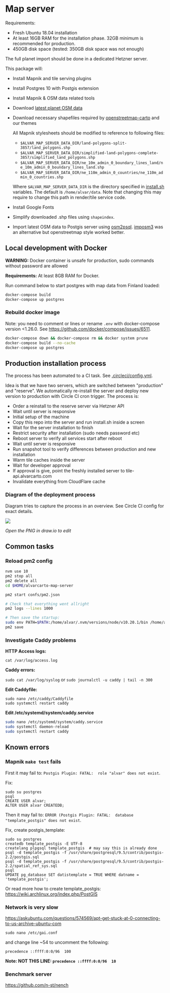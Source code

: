# Map server

Requirements:

* Fresh Ubuntu 18.04 installation
* At least 16GB RAM for the installation phase. 32GB minimum is recommended for production.
* 450GB disk space (tested: 350GB disk space was not enough)

The full planet import should be done in a dedicated Hetzner server.

This package will:

* Install Mapnik and tile serving plugins
* Install Postgres 10 with Postgis extension
* Install Mapnik & OSM data related tools
* Download [latest planet OSM data](http://planet.openstreetmap.org/)
* Download necessary shapefiles required by [openstreetmap-carto](https://github.com/gravitystorm/openstreetmap-carto) and our themes

    All Mapnik stylesheets should be modified to reference to following files:

    * `$ALVAR_MAP_SERVER_DATA_DIR/land-polygons-split-3857/land_polygons.shp`
    * `$ALVAR_MAP_SERVER_DATA_DIR/simplified-land-polygons-complete-3857/simplified_land_polygons.shp`
    * `$ALVAR_MAP_SERVER_DATA_DIR/ne_10m_admin_0_boundary_lines_land/ne_10m_admin_0_boundary_lines_land.shp`
    * `$ALVAR_MAP_SERVER_DATA_DIR/ne_110m_admin_0_countries/ne_110m_admin_0_countries.shp`

    Where `$ALVAR_MAP_SERVER_DATA_DIR` is the directory specified in [install.sh](install.sh)
    variables. The default is `/home/alvar/data`.
    Note that changing this may require to change this path in render/tile service code.
* Install Google Fonts
* Simplify downloaded .shp files using `shapeindex`.
* Import latest OSM data to Postgis server using [osm2psql](github.com/openstreetmap/osm2pgsql). [imposm3](https://github.com/omniscale/imposm3) was an alternative but openstreetmap style worked better.


## Local development with Docker

**WARNING:** Docker container is unsafe for production, sudo commands without password are allowed

**Requirements:** At least 8GB RAM for Docker.

Run command below to start postgres with map data from Finland loaded:

```bash
docker-compose build
docker-compose up postgres
```

### Rebuild docker image

Note: you need to comment or lines or rename `.env` with docker-compose version <1.26.0. See https://github.com/docker/compose/issues/6511.

```bash
docker-compose down && docker-compose rm && docker system prune
docker-compose build --no-cache
docker-compose up postgres
```


## Production installation process

The process has been automated to a CI task. See [.circleci/config.yml](.circleci/config.yml).

Idea is that we have two servers, which are switched between "production" and "reserve". We automatically
re-install the server and deploy new version to production with Circle CI cron trigger. The process is:

* Order a reinstall to the reserve server via Hetzner API
* Wait until server is responsive
* Initial setup of the machine
* Copy this repo into the server and run install.sh inside a screen
* Wait for the server installation to finish
* Restrict security after installation (sudo needs password etc)
* Reboot server to verify all services start after reboot
* Wait until server is responsive
* Run snapshot tool to verify differences between production and new installation
* Warm tile caches inside the server
* Wait for developer approval
* If approval is give, point the freshly installed server to tile-api.alvarcarto.com
* Invalidate everything from CloudFlare cache


### Diagram of the deployment process

Diagram tries to capture the process in an overview. See Circle CI config for exact details.

![](docs/deployment.png)


*Open the PNG in draw.io to edit*


## Common tasks

### Reload pm2 config

```bash
nvm use 10
pm2 stop all
pm2 delete all
cd $HOME/alvarcarto-map-server

pm2 start confs/pm2.json

# Check that everything went allright
pm2 logs --lines 1000

# Then save the startup:
sudo env PATH=$PATH:/home/alvar/.nvm/versions/node/v10.20.1/bin /home/alvar/.nvm/versions/node/v10.20.1/lib/node_modules/pm2/bin/pm2 startup systemd -u alvar --hp /home/alvar
pm2 save

```


### Investigate Caddy problems

**HTTP Access logs:**

`cat /var/log/access.log`

**Caddy errors:**

`sudo cat /var/log/syslog` or `sudo journalctl -u caddy | tail -n 300`

**Edit Caddyfile:**

```
sudo nano /etc/caddy/Caddyfile
sudo systemctl restart caddy
```

**Edit /etc/systemd/system/caddy.service**

```bash
sudo nano /etc/systemd/system/caddy.service
sudo systemctl daemon-reload
sudo systemctl restart caddy
```


## Known errors

### Mapnik `make test` fails

First it may fail to: `Postgis Plugin: FATAL:  role "alvar" does not exist`.

Fix:
```
sudo su postgres
psql
CREATE USER alvar;
ALTER USER alvar CREATEDB;
```

Then it may fail to: `ERROR (Postgis Plugin: FATAL:  database "template_postgis" does not exist`.

Fix, create postgis_template:

```
sudo su postgres
createdb template_postgis -E UTF-8
createlang plpgsql template_postgis  # may say this is already done
psql -d template_postgis -f /usr/share/postgresql/9.5/contrib/postgis-2.2/postgis.sql
psql -d template_postgis -f /usr/share/postgresql/9.5/contrib/postgis-2.2/spatial_ref_sys.sql
psql
UPDATE pg_database SET datistemplate = TRUE WHERE datname = 'template_postgis';
```

Or read more how to create template_postgis: https://wiki.archlinux.org/index.php/PostGIS


### Network is very slow

https://askubuntu.com/questions/574569/apt-get-stuck-at-0-connecting-to-us-archive-ubuntu-com

```
sudo nano /etc/gai.conf
```

and change line ~54 to uncomment the following:

```
precedence ::ffff:0:0/96  100
```

**Note: NOT THIS LINE: `precedence ::ffff:0:0/96  10`**


### Benchmark server

https://github.com/n-st/nench




